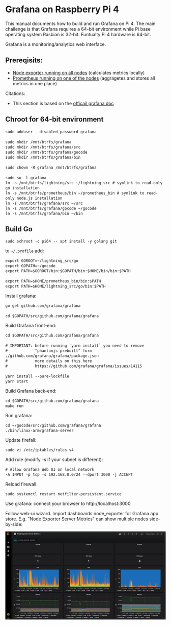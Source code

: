 # Grafana on Raspberry Pi 4

This manual documents how to build and run Grafana on Pi 4. The main challenge is that Grafana requires a 64-bit environment while Pi base operating system Rasbian is 32-bit. Funtualty Pi 4 hardware is 64-bit.

Grafana is a monitoring/analytics web interface.


## Prereqisits:
 * [Node exporter running on all nodes](https://github.com/alevchuk/minibank/blob/master/README.md#prometheus-exporters) (calculates metrics locally)
 * [Prometheus running on one of the nodes](https://github.com/alevchuk/minibank/blob/master/README.md#prometheus) (aggragetes and stores all metrics in one place)



Citations:
* This section is based on the [officail grafana doc](http://docs.grafana.org/project/building_from_source/)

## Chroot for 64-bit environment

```
sudo adduser --disabled-password grafana

sudo mkdir /mnt/btrfs/grafana
sudo mkdir /mnt/btrfs/grafana/src
sudo mkdir /mnt/btrfs/grafana/gocode
sudo mkdir /mnt/btrfs/grafana/bin

sudo chown -R grafana /mnt/btrfs/grafana

sudo su -l grafana
ln -s /mnt/btrfs/lightning/src ~/lightning_src # symlink to read-only go installation
ln -s /mnt/btrfs/prometheus/bin ~/prometheus_bin # symlink to read-only node.js installation
ln -s /mnt/btrfs/grafana/src ~/src
ln -s /mnt/btrfs/grafana/gocode ~/gocode
ln -s /mnt/btrfs/grafana/bin ~/bin
```


## Build Go

```
sudo schroot -c pi64 -- apt install -y golang git
```

to `~/.profile` add:
```
export GOROOT=~/lightning_src/go
export GOPATH=~/gocode
export PATH=$GOROOT/bin:$GOPATH/bin:$HOME/bin/bin:$PATH

export PATH=$HOME/prometheus_bin/bin:$PATH
export PATH=$HOME/lightning_src/go/bin:$PATH

```


Install grafana:

```
go get github.com/grafana/grafana

cd $GOPATH/src/github.com/grafana/grafana 
```


Build Grafana front-end:
```
cd $GOPATH/src/github.com/grafana/grafana

# IMPORTANT: before running `yarn install` you need to remove
#            "phantomjs-prebuilt" form ./github.com/grafana/grafana/package.json
#            more details on this here
#            https://github.com/grafana/grafana/issues/14115

yarn install --pure-lockfile
yarn start
```


Build Grafana back-end:
```
cd $GOPATH/src/github.com/grafana/grafana
make run
```

Run grafana:
```
cd ~/gocode/src/github.com/grafana/grafana
./bin/linux-arm/grafana-server
```

Update firefall:
```
sudo vi /etc/iptables/rules.v4
```
Add rule (modify -s if your subnet is different):
```
# Allow Grafana Web UI on local network
-A INPUT -p tcp -s 192.168.0.0/24 --dport 3000 -j ACCEPT
```
Reload firewall:
```
sudo systemctl restart netfilter-persistent.service
```


Use grafana: connect your browser to http://localhost:3000

Follow web-ui wizard. Import dashboards node_exporter for Grafana app store.
E.g. "Node Exporter Server Metrics" can show multiple nodes side-by-side:


![alt text](https://raw.githubusercontent.com/alevchuk/minibank/master/grafana_screen_shot_2018-11-23.png "grafana monitoring dashboard using data from prometheus time-series store")
